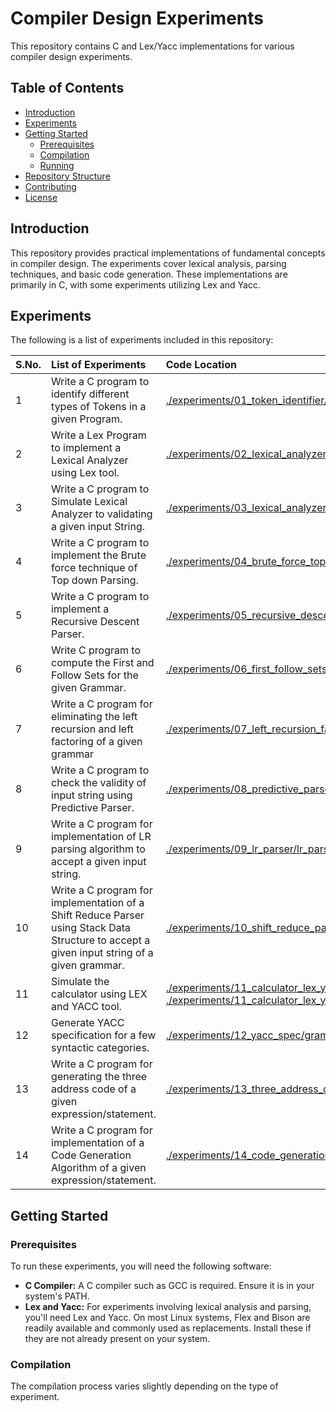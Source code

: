 # Compiler Design Experiments

This repository contains C and Lex/Yacc implementations for various compiler design experiments.


## Table of Contents

* [Introduction](#introduction)
* [Experiments](#experiments)
* [Getting Started](#getting-started)
    * [Prerequisites](#prerequisites)
    * [Compilation](#compilation)
    * [Running](#running)
* [Repository Structure](#repository-structure)
* [Contributing](#contributing)
* [License](#license)

## Introduction

This repository provides practical implementations of fundamental concepts in compiler design.  The experiments cover lexical analysis, parsing techniques, and basic code generation.  These implementations are primarily in C, with some experiments utilizing Lex and Yacc.

## Experiments

The following is a list of experiments included in this repository:

| S.No. | List of Experiments                                                                                             | Code Location                                                                                                                               |
| :---- | :-------------------------------------------------------------------------------------------------------------- | :------------------------------------------------------------------------------------------------------------------------------------------ |
| 1     | Write a C program to identify different types of Tokens in a given Program.                                    | [./experiments/01_token_identifier/token\_identifier.c](./experiments/01_token_identifier/token_identifier.c)                             |
| 2     | Write a Lex Program to implement a Lexical Analyzer using Lex tool.                                             | [./experiments/02_lexical_analyzer_lex/lexer.l](./experiments/02_lexical_analyzer_lex/lexer.l)                                           |
| 3     | Write a C program to Simulate Lexical Analyzer to validating a given input String.                              | [./experiments/03_lexical_analyzer_c/lexical\_analyzer.c](./experiments/03_lexical_analyzer_c/lexical_analyzer.c)                         |
| 4     | Write a C program to implement the Brute force technique of Top down Parsing.                                   | [./experiments/04_brute_force_top_down/brute\_force\_top\_down.c](./experiments/04_brute_force_top_down/brute_force_top_down.c)         |
| 5     | Write a C program to implement a Recursive Descent Parser.                                                      | [./experiments/05_recursive_descent_parser/recursive\_descent\_parser.c](./experiments/05_recursive_descent_parser/recursive_descent_parser.c) |
| 6     | Write C program to compute the First and Follow Sets for the given Grammar.                                     | [./experiments/06_first_follow_sets/first\_follow.c](./experiments/06_first_follow_sets/first_follow.c)                                   |
| 7     | Write a C program for eliminating the left recursion and left factoring of a given grammar                      | [./experiments/07_left_recursion_factoring/elimination.c](./experiments/07_left_recursion_factoring/elimination.c)                         |
| 8     | Write a C program to check the validity of input string using Predictive Parser.                                 | [./experiments/08_predictive_parser/predictive\_parser.c](./experiments/08_predictive_parser/predictive_parser.c)                         |
| 9     | Write a C program for implementation of LR parsing algorithm to accept a given input string.                     | [./experiments/09_lr_parser/lr\_parser.c](./experiments/09_lr_parser/lr_parser.c)                                                       |
| 10    | Write a C program for implementation of a Shift Reduce Parser using Stack Data Structure to accept a given input string of a given grammar. | [./experiments/10_shift_reduce_parser/shift\_reduce\_parser.c](./experiments/10_shift_reduce_parser/shift_reduce_parser.c)                   |
| 11    | Simulate the calculator using LEX and YACC tool.                                                                | [./experiments/11_calculator_lex_yacc/calculator.l](./experiments/11_calculator_lex_yacc/calculator.l), [./experiments/11_calculator_lex_yacc/calculator.y](./experiments/11_calculator_lex_yacc/calculator.y) |
| 12    | Generate YACC specification for a few syntactic categories.                                                     | [./experiments/12_yacc_spec/grammar.y](./experiments/12_yacc_spec/grammar.y)                                                             |
| 13    | Write a C program for generating the three address code of a given expression/statement.                       | [./experiments/13_three_address_code/three\_address\_code.c](./experiments/13_three_address_code/three_address_code.c)                     |
| 14    | Write a C program for implementation of a Code Generation Algorithm of a given expression/statement.           | [./experiments/14_code_generation/code\_generation.c](./experiments/14_code_generation/code_generation.c)                               |

## Getting Started

### Prerequisites

To run these experiments, you will need the following software:

* **C Compiler:** A C compiler such as GCC is required.  Ensure it is in your system's PATH.
* **Lex and Yacc:** For experiments involving lexical analysis and parsing, you'll need Lex and Yacc.  On most Linux systems, Flex and Bison are readily available and commonly used as replacements.  Install these if they are not already present on your system.

### Compilation

The compilation process varies slightly depending on the type of experiment.
